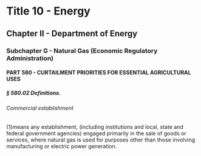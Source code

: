 
# Title 10 - Energy
## Chapter II - Department of Energy
### Subchapter G - Natural Gas (Economic Regulatory Administration)
#### PART 580 - CURTAILMENT PRIORITIES FOR ESSENTIAL AGRICULTURAL USES
##### § 580.02 Definitions.
###### Commercial establishment

(1)means any establishment, (including institutions and local, state and federal government agencies) engaged primarily in the sale of goods or services, where natural gas is used for purposes other than those involving manufacturing or electric power generation.
